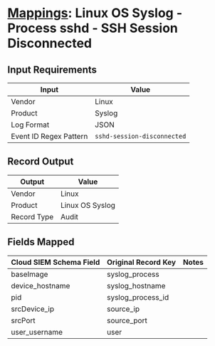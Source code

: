 # [Mappings](README.md): Linux OS Syslog - Process sshd - SSH Session Disconnected

## Input Requirements

|Input|Value|
|-----|-----|
|Vendor|Linux|
|Product|Syslog|
|Log Format|JSON|
|Event ID Regex Pattern|`sshd-session-disconnected`|

## Record Output

|Output|Value|
|------|-----|
|Vendor|Linux|
|Product|Linux OS Syslog|
|Record Type|Audit|

## Fields Mapped

|Cloud SIEM Schema Field|Original Record Key|Notes|
|-----------------------|-------------------|-----|
|baseImage|syslog_process||
|device_hostname|syslog_hostname||
|pid|syslog_process_id||
|srcDevice_ip|source_ip||
|srcPort|source_port||
|user_username|user||


